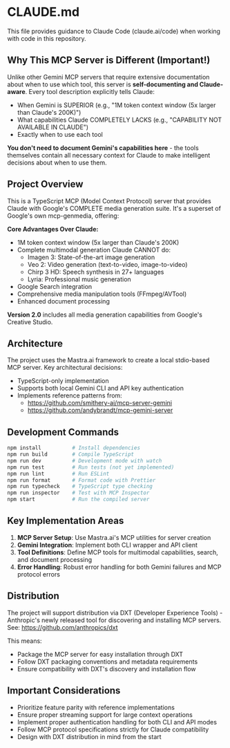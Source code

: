 # CLAUDE.md

This file provides guidance to Claude Code (claude.ai/code) when working with code in this repository.

## Why This MCP Server is Different (Important!)

Unlike other Gemini MCP servers that require extensive documentation about when to use which tool, this server is **self-documenting and Claude-aware**. Every tool description explicitly tells Claude:
- When Gemini is SUPERIOR (e.g., "1M token context window (5x larger than Claude's 200K)")
- What capabilities Claude COMPLETELY LACKS (e.g., "CAPABILITY NOT AVAILABLE IN CLAUDE")
- Exactly when to use each tool

**You don't need to document Gemini's capabilities here** - the tools themselves contain all necessary context for Claude to make intelligent decisions about when to use them.

## Project Overview

This is a TypeScript MCP (Model Context Protocol) server that provides Claude with Google's COMPLETE media generation suite. It's a superset of Google's own mcp-genmedia, offering:

**Core Advantages Over Claude:**
- 1M token context window (5x larger than Claude's 200K)
- Complete multimodal generation Claude CANNOT do:
  - Imagen 3: State-of-the-art image generation
  - Veo 2: Video generation (text-to-video, image-to-video)
  - Chirp 3 HD: Speech synthesis in 27+ languages
  - Lyria: Professional music generation
- Google Search integration
- Comprehensive media manipulation tools (FFmpeg/AVTool)
- Enhanced document processing

**Version 2.0** includes all media generation capabilities from Google's Creative Studio.

## Architecture

The project uses the Mastra.ai framework to create a local stdio-based MCP server. Key architectural decisions:
- TypeScript-only implementation
- Supports both local Gemini CLI and API key authentication
- Implements reference patterns from:
  - https://github.com/smithery-ai/mcp-server-gemini
  - https://github.com/andybrandt/mcp-gemini-server

## Development Commands

```bash
npm install          # Install dependencies
npm run build        # Compile TypeScript
npm run dev          # Development mode with watch
npm run test         # Run tests (not yet implemented)
npm run lint         # Run ESLint
npm run format       # Format code with Prettier
npm run typecheck    # TypeScript type checking
npm run inspector    # Test with MCP Inspector
npm start            # Run the compiled server
```

## Key Implementation Areas

1. **MCP Server Setup**: Use Mastra.ai's MCP utilities for server creation
2. **Gemini Integration**: Implement both CLI wrapper and API client
3. **Tool Definitions**: Define MCP tools for multimodal capabilities, search, and document processing
4. **Error Handling**: Robust error handling for both Gemini failures and MCP protocol errors

## Distribution

The project will support distribution via DXT (Developer Experience Tools) - Anthropic's newly released tool for discovering and installing MCP servers. See: https://github.com/anthropics/dxt

This means:
- Package the MCP server for easy installation through DXT
- Follow DXT packaging conventions and metadata requirements
- Ensure compatibility with DXT's discovery and installation flow

## Important Considerations

- Prioritize feature parity with reference implementations
- Ensure proper streaming support for large context operations
- Implement proper authentication handling for both CLI and API modes
- Follow MCP protocol specifications strictly for Claude compatibility
- Design with DXT distribution in mind from the start